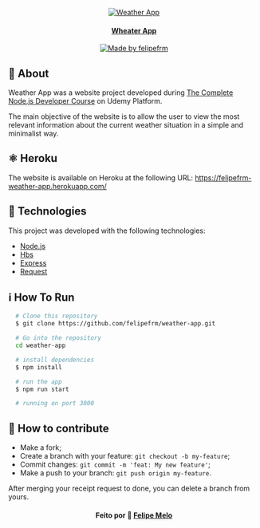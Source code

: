 <p align="center">
  <a href="" rel="noopener">
 <img src="https://felipefrm-weather-app.herokuapp.com/img/weather.png" alt="Weather App"></a>
</p>


<h4 align="center"> 
  <a href="https://felipefrm-weather-app.herokuapp.com/">Wheater App</a>
</h4>

<p align="center">
   <a href="https://www.linkedin.com/in/felipe-melo-a78504186/">
    <img alt="Made by felipefrm" src="https://img.shields.io/badge/made%20by-felipefrm-%2304D361">
  </a>
</p>

## 📝 About 

Weather App was a website project developed during <a href="https://www.udemy.com/course/the-complete-nodejs-developer-course-2/">The Complete Node.js Developer Course</a> on Udemy Platform.

The main objective of the website is to allow the user to view the most relevant information about the current weather situation in a simple and minimalist way.


## ⚛️ Heroku

The website is available on Heroku at the following URL: https://felipefrm-weather-app.herokuapp.com/

## 🧰 Technologies
This project was developed with the following technologies:

- [Node.js](https://nodejs.org/en/)
- [Hbs](https://www.npmjs.com/package/hbs)
- [Express](https://expressjs.com/pt-br/)
- [Request](https://www.npmjs.com/package/request)


## :information_source: How To Run


```sh
  # Clone this repository
  $ git clone https://github.com/felipefrm/weather-app.git

  # Go into the repository
  cd weather-app

  # install dependencies
  $ npm install

  # run the app
  $ npm run start

  # running on port 3000
```


## 🤔 How to contribute

-  Make a fork;
-  Create a branch with your feature: `git checkout -b my-feature`;
-  Commit changes: `git commit -m 'feat: My new feature'`;
-  Make a push to your branch: `git push origin my-feature`.

After merging your receipt request to done, you can delete a branch from yours.

<h4 align="center">
    Feito por 💜  <a href="https://www.linkedin.com/in/felipe-melo-a78504186/" target="_blank">Felipe Melo</a>
</h4>